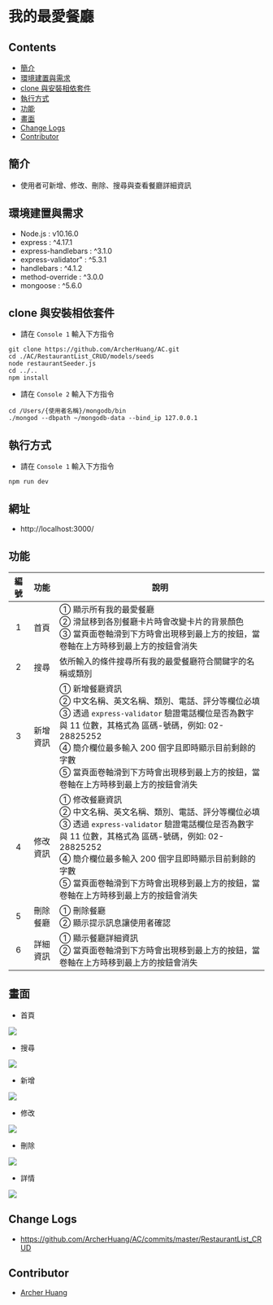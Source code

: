 # 我的最愛餐廳

## Contents
- [簡介](#簡介)
- [環境建置與需求](#環境建置與需求)
- [clone 與安裝相依套件](#clone-與安裝相依套件)
- [執行方式](#執行方式)
- [功能](#功能)
- [畫面](#畫面)
- [Change Logs](#change-logs)
- [Contributor](#contributor)

## 簡介
* 使用者可新增、修改、刪除、搜尋與查看餐廳詳細資訊

## 環境建置與需求
* Node.js : v10.16.0
* express : ^4.17.1
* express-handlebars : ^3.1.0
* express-validator" : ^5.3.1
* handlebars : ^4.1.2
* method-override : ^3.0.0
* mongoose : ^5.6.0

## clone 與安裝相依套件
* 請在 `Console 1` 輸入下方指令
```
git clone https://github.com/ArcherHuang/AC.git
cd ./AC/RestaurantList_CRUD/models/seeds
node restaurantSeeder.js
cd ../..
npm install
```

* 請在 `Console 2` 輸入下方指令
```
cd /Users/{使用者名稱}/mongodb/bin
./mongod --dbpath ~/mongodb-data --bind_ip 127.0.0.1
```

## 執行方式
* 請在 `Console 1` 輸入下方指令
```
npm run dev
```

## 網址

* http://localhost:3000/

## 功能

| 編號 | 功能 | 說明  |
|:---:|:---:|---|
| 1 | 首頁 | ① 顯示所有我的最愛餐廳 <br> ② 滑鼠移到各別餐廳卡片時會改變卡片的背景顏色 <br> ③  當頁面卷軸滑到下方時會出現移到最上方的按鈕，當卷軸在上方時移到最上方的按鈕會消失 |
| 2 | 搜尋 | 依所輸入的條件搜尋所有我的最愛餐廳符合關鍵字的名稱或類別 |
| 3 | 新增資訊 | ① 新增餐廳資訊 <br> ② 中文名稱、英文名稱、類別、電話、評分等欄位必填 <br> ③ 透過 `express-validator` 驗證電話欄位是否為數字與 11 位數，其格式為 區碼-號碼，例如: 02-28825252 <br> ④ 簡介欄位最多輸入 200 個字且即時顯示目前剩餘的字數 <br> ⑤ 當頁面卷軸滑到下方時會出現移到最上方的按鈕，當卷軸在上方時移到最上方的按鈕會消失 |
| 4 | 修改資訊 | ① 修改餐廳資訊 <br> ② 中文名稱、英文名稱、類別、電話、評分等欄位必填 <br> ③ 透過 `express-validator` 驗證電話欄位是否為數字與 11 位數，其格式為 區碼-號碼，例如: 02-28825252 <br> ④ 簡介欄位最多輸入 200 個字且即時顯示目前剩餘的字數 <br> ⑤ 當頁面卷軸滑到下方時會出現移到最上方的按鈕，當卷軸在上方時移到最上方的按鈕會消失 |
| 5 | 刪除餐廳 | ① 刪除餐廳 <br> ② 顯示提示訊息讓使用者確認 |
| 6 | 詳細資訊 | ① 顯示餐廳詳細資訊 <br> ② 當頁面卷軸滑到下方時會出現移到最上方的按鈕，當卷軸在上方時移到最上方的按鈕會消失 |

## 畫面

* 首頁

![](https://github.com/ArcherHuang/Pic/blob/master/RestaurantList_CRUD/%E9%A6%96%E9%A0%81.gif?raw=true)

* 搜尋

![](https://github.com/ArcherHuang/Pic/blob/master/RestaurantList_CRUD/%E6%90%9C%E5%B0%8B.gif?raw=true)

* 新增

![](https://github.com/ArcherHuang/Pic/blob/master/RestaurantList_CRUD/%E6%96%B0%E5%A2%9E.gif?raw=true)

* 修改

![](https://github.com/ArcherHuang/Pic/blob/master/RestaurantList_CRUD/%E4%BF%AE%E6%94%B9.gif?raw=true)

* 刪除

![](https://github.com/ArcherHuang/Pic/blob/master/RestaurantList_CRUD/%E5%88%AA%E9%99%A4.gif?raw=true)

* 詳情

![](https://github.com/ArcherHuang/Pic/blob/master/RestaurantList_CRUD/%E8%A9%B3%E6%83%85.gif?raw=true)

## Change Logs

* https://github.com/ArcherHuang/AC/commits/master/RestaurantList_CRUD

## Contributor
* [Archer Huang](https://github.com/archerhuang)
